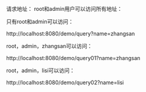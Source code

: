 请求地址：
root和admin用户可以访问所有地址：

只有root和admin可以访问：

 http://localhost:8080/demo/query?name=zhangsan

root，admin，zhangsan可以访问：

 http://localhost:8080/demo/query01?name=zhangsan

root，admin，lisi可以访问：

 http://localhost:8080/demo/query02?name=lisi